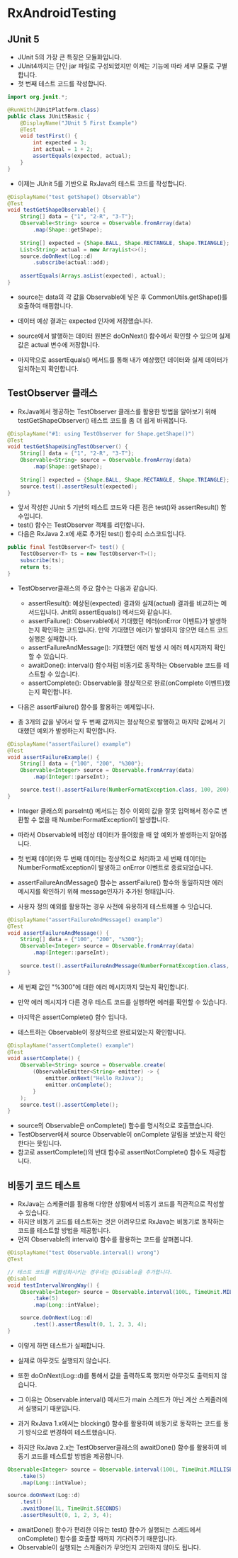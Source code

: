 # RxAndroidTesting
## JUnit 5
* JUnit 5의 가장 큰 특징은 모듈화입니다.
* JUnit4까지는 단인 jar 파일로 구성되었지만 이제는 기능에 따라 세부 모듈로 구별합니다.
* 첫 번째 테스트 코드를 작성합니다.
~~~java
import org.junit.*;

@RunWith(JUnitPlatform.class)
public class JUnit5Basic {
    @DisplayName("JUnit 5 First Example")
    @Test
    void testFirst() {
        int expected = 3;
        int actual = 1 + 2;
        assertEquals(expected, actual);
    }
}
~~~

* 이제는 JUnit 5를 기반으로 RxJava의 테스트 코드를 작성합니다.

~~~java
@DisplayName("test getShape() Observable")
@Test
void testGetShapeObservable() {
    String[] data = {"1", "2-R", "3-T"};
    Observable<String> source = Observable.fromArray(data)
        .map(Shape::getShape);
    
    String[] expected = {Shape.BALL, Shape.RECTANGLE, Shape.TRIANGLE};
    List<String> actual = new ArrayList<>();
    source.doOnNext(Log::d)
        .subscribe(actual::add);
    
    assertEquals(Arrays.asList(expected), actual);
}
~~~

* source는 data의 각 값을 Observable에 넣은 후 CommonUtils.getShape()를 호출하여 매핑합니다.
* 데이터 예상 결과는 expected 인자에 저장했습니다. 
* source에서 발행하는 데이터 원본은 doOnNext() 함수에서 확인할 수 있으며 실제 값은 actual 변수에 저장합니다.

* 마지막으로 assertEquals() 메서드를 통해 내가 예상했던 데이터와 실제 데이터가 일치하는지 확인합니다.

## TestObserver 클래스
* RxJava에서 젱공하는 TestObserver 클래스를 활용한 방법을 알아보기 위해 testGetShapeObserver() 테스트 코드를 좀 더 쉽게 바꿔봅니다.

~~~java
@DisplayName("#1: using TestObserver for Shape.getShape()")
@Test
void testGetShapeUsingTestObserver() {
    String[] data = {"1", "2-R", "3-T"};
    Observable<String> source = Observable.fromArray(data)
        .map(Shape::getShape);
    
    String[] expected = {Shape.BALL, Shape.RECTANGLE, Shape.TRIANGLE};
    source.test().assertResult(expected);
}
~~~

* 앞서 작성한 JUnit 5 기반의 테스트 코드와 다른 점은 test()와 assertResult() 함수입니다.
* test() 함수는 TestObserver 객체를 리턴합니다.
* 다음은 RxJava 2.x에 새로 추가된 test() 함수릐 소스코드입니다.

~~~java
public final TestObserver<T> test() {
    TestObserver<T> ts = new TestObserver<T>();
    subscribe(ts);
    return ts;
}
~~~

* TestObserver클래스의 주요 함수는 다음과 같습니다.
    * assertResult(): 예상된(expected) 결과와 실제(actual) 결과를 비교하는 메서드입니다. Jnit의 assertEquals() 메서드와 같습니다.
    * assertFailure(): Observable에서 기대했던 에러(onError 이벤트)가 발생하는지 확인하는 코드입니다. 만약 기대했던 에러가 발생하지 않으면 테스트 코드 실행은 실패합니다.
    * assertFailureAndMessage(): 기대했던 에러 발생 시 에러 메시지까지 확인할 수 있습니다.
    * awaitDone(): interval() 함수처럼 비동기로 동작하는 Observable 코드를 테스트할 수 있습니다.
    * assertComplete(): Observable을 정상적으로 완료(onComplete 이벤트)했는지 확인합니다.

* 다음은 assertFailure() 함수를 활용하는 예제입니다. 
* 총 3개의 값을 넣어서 앞 두 번째 값까지는 정상적으로 발행하고 마지막 값에서 기대했던 예외가 발생하는지 확인합니다.

~~~java
@DisplayName("assertFailure() example")
@Test
void assertFailureExample() {
    String[] data = {"100", "200", "%300"};
    Observable<Integer> source = Observable.fromArray(data)
        .map(Integer::parseInt);

    source.test().assertFailure(NumberFormatException.class, 100, 200);
}
~~~

* Integer 클래스의 parseInt() 메서드는 정수 이외의 값을 잘못 입력해서 정수로 변환할 수 없을 때 NumberFormatException이 발생합니다.
* 따라서 Observable에 비정상 데이터가 들어왔을 때 앞 예외가 발생하는지 알아봅니다.
* 첫 번째 데이터와 두 번째 데이터는 정상적으로 처리하고 세 번째 데이터는 NumberFormatException이 발생하고 onError 이벤트로 종료되었습니다.

* assertFailureAndMessage() 함수는 assertFailure() 함수와 동일하지만 에러 메시지를 확인하기 위해 message인자가 추가된 형태입니다.
* 사용자 정의 예외를 활용하는 경우 사전에 유용하게 테스트해볼 수 잇습니다.

~~~java
@DisplayName("assertFailureAndMessage() example")
@Test
void assertFailureAndMessage() {
    String[] data = {"100", "200", "%300"};
    Observable<Integer> source = Observable.fromArray(data)
        .map(Integer::parseInt);
    
    source.test().assertFailureAndMessage(NumberFormatException.class, "For input string: \"%300\"",  100, 200);
}
~~~

* 세 번째 값인 "%300"에 대한 에러 메시지까지 맞는지 확인합니다.
* 만약 에러 메시지가 다른 경우 테스트 코드를 실행하면 에러를 확인할 수 있습니다.

* 마지막은 assertComplete() 함수 입니다.
* 테스트하는 Observable이 정상적으로 완료되었는지 확인합니다.

~~~java
@DisplayName("assertComplete() example")
@Test
void assertComplete() {
    Observable<String> source = Observable.create(
        (ObservableEmitter<String> emitter) -> {
            emitter.onNext("Hello RxJava");
            emitter.onComplete();
        }
    );
    source.test().assertComplete();
}
~~~

* source의 Observable은 onComplete() 함수를 명시적으로 호출했습니다.
* TestObserver에서 source Observable이 onComplete 알림을 보냈는지 확인한다는 뜻입니다.
* 참고로 assertComplete()의 반대 함수로 assertNotComplete() 함수도 제공합니다.

## 비동기 코드 테스트
* RxJava는 스케줄러를 활용해 다양한 상황에서 비동기 코드를 직관적으로 작성할 수 있습니다.
* 하지만 비동기 코드를 테스트하는 것은 어려우므로 RxJava는 비동기로 동작하는 코드를 테스트할 방법을 제공합니다.
* 먼저 Observable의 interval() 함수를 활용하는 코드를 살펴봅니다.

~~~java
@DisplayName("test Observable.interval() wrong")
@Test

// 테스트 코드를 비활성화시키는 경우네는 @Disable을 추가합니다.
@Disabled
void testIntervalWrongWay() {
    Observable<Integer> source = Observable.interval(100L, TimeUnit.MILLISECONDS)
        .take(5)
        .map(Long::intValue);

    source.doOnNext(Log::d)
        .test().assertResult(0, 1, 2, 3, 4);
}
~~~

* 이렇게 하면 테스트가 실패합니다.
* 실제로 아무것도 실행되지 않습니다.
* 또한 doOnNext(Log::d)를 통해서 값을 출력하도록 했지만 아무것도 출력되지 않습니다.

* 그 이유는 Observable.interval() 메서드가 main 스레드가 아닌 계산 스케줄러에서 실행되기 때문입니다.

* 과거 RxJava 1.x에서는 blocking() 함수를 활용하여 비동기로 동작하는 코드를 동기 방식으로 변경하여 테스트했습니다.
* 하지만 RxJava 2.x는 TestObserver클래스의 awaitDone() 함수를 활용하여 비동기 코드를 테스트할 방법을 제공합니다.

~~~java
Observable<Integer> source = Observable.interval(100L, TimeUnit.MILLISECONDS)
    .take(5)
    .map(Long::intValue);

source.doOnNext(Log::d)
    .test()
    .awaitDone(1L, TimeUnit.SECONDS)
    .assertResult(0, 1, 2, 3, 4);
~~~

* awaitDone() 함수가 편리한 이유는 test() 함수가 실행되는 스레드에서 onComplete() 함수를 호출할 때까지 기다려주기 때문입니다.
* Observable이 실행되는 스케줄러가 무엇인지 고민하지 않아도 됩니다.